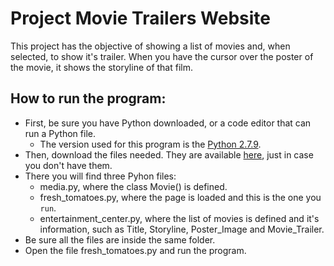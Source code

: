 # Project Movie Trailers Website

This project has the objective of showing a list of movies and, when selected, to show it's trailer. When you have the cursor over the poster of the movie, it shows the storyline of that film.

## How to run the program:

- First, be sure you have Python downloaded, or a code editor that can run a Python file.
    - The version used for this program is the [Python 2.7.9](https://www.python.org/downloads/release/python-279/).
- Then, download the files needed. They are available [here](https://github.com/Kalmovic/Udacity/tree/master/movies), just in case you don't have them.
- There you will find three Pyhon files:
    - media.py, where the class Movie() is defined.
    - fresh_tomatoes.py, where the page is loaded and this is the one you `run`.
    - entertainment_center.py, where the list of movies is defined and it's information, such as Title, Storyline, Poster_Image and Movie_Trailer.
- Be sure all the files are inside the same folder.
- Open the file fresh_tomatoes.py and run the program.
